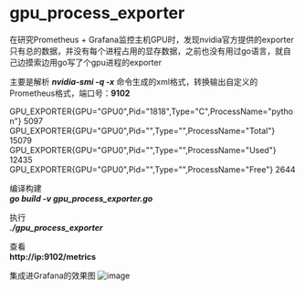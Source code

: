 # gpu_process_exporter

在研究Prometheus + Grafana监控主机GPU时，发现nvidia官方提供的exporter只有总的数据，并没有每个进程占用的显存数据，之前也没有用过go语言，就自己边摸索边用go写了个gpu进程的exporter

主要是解析 **_nvidia-smi -q -x_** 命令生成的xml格式，转换输出自定义的Prometheus格式，端口号：**9102**  

GPU_EXPORTER{GPU="GPU0",Pid="1818",Type="C",ProcessName="python"} 5097  
GPU_EXPORTER{GPU="GPU0",Pid="",Type="",ProcessName="Total"} 15079  
GPU_EXPORTER{GPU="GPU0",Pid="",Type="",ProcessName="Used"} 12435  
GPU_EXPORTER{GPU="GPU0",Pid="",Type="",ProcessName="Free"} 2644  

编译构建  
**_go build -v gpu_process_exporter.go_**

执行  
**_./gpu_process_exporter_**

查看  
**http://ip:9102/metrics**

集成进Grafana的效果图
![image](https://user-images.githubusercontent.com/12092975/109594336-91939a80-7b4d-11eb-9c2c-f5e9c5d14b5b.png)

